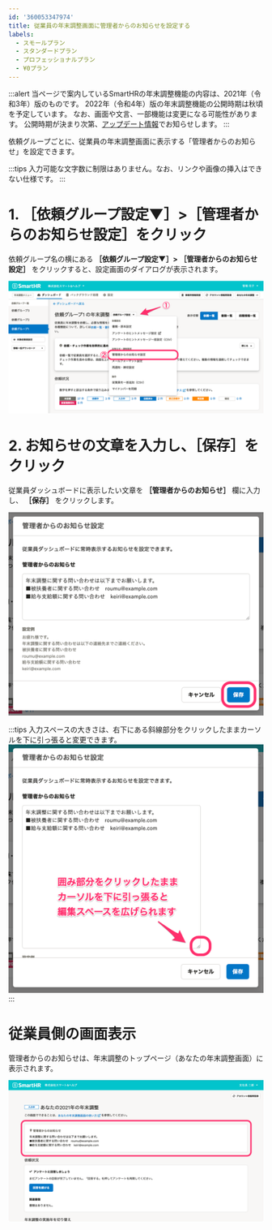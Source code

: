 ```yaml
---
id: '360053347974'
title: 従業員の年末調整画面に管理者からのお知らせを設定する
labels:
  - スモールプラン
  - スタンダードプラン
  - プロフェッショナルプラン
  - ¥0プラン
---
```

:::alert
当ページで案内しているSmartHRの年末調整機能の内容は、2021年（令和3年）版のものです。
2022年（令和4年）版の年末調整機能の公開時期は秋頃を予定しています。
なお、画面や文言、一部機能は変更になる可能性があります。
公開時期が決まり次第、[アップデート情報](https://smarthr.jp/update)でお知らせします。
:::

依頼グループごとに、従業員の年末調整画面に表示する「管理者からのお知らせ」を設定できます。

:::tips
入力可能な文字数に制限はありません。なお、リンクや画像の挿入はできない仕様です。
:::

# 1\. ［依頼グループ設定▼］>［管理者からのお知らせ設定］をクリック

依頼グループ名の横にある **［依頼グループ設定▼］>**  **［管理者からのお知らせ設定］** をクリックすると、設定画面のダイアログが表示されます。

![](./_______SmartHR_______________Slack_____________SmartHR___18__________.png)

# 2\. お知らせの文章を入力し、［保存］をクリック

従業員ダッシュボードに表示したい文章を **［管理者からのお知らせ］** 欄に入力し、 **［保存］** をクリックします。

![](./00________SmartHR____________.png)

:::tips
入力スペースの大きさは、右下にある斜線部分をクリックしたままカーソルを下に引っ張ると変更できます。
![](./01________SmartHR____________.png)
:::

# 従業員側の画面表示

管理者からのお知らせは、年末調整のトップページ（あなたの年末調整画面）に表示されます。

![](./02________SmartHR____________.png)
